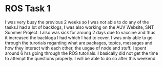 # ROS Task 1

I was very busy the previous 2 weeks so I was not able to do any of the tasks.I had a lot of backlogs, I was also working on the AUV Website, SNT Summer Project. I also was sick for aroung 2 days due to vaccine and thus it increased the backloga I had which I had to cover. 
I was only able to go through the turorials regarding what are packages, topics, messages and how they interact with each other, the usgae of node and stuff. 
I spent around 6 hrs going through the ROS tutorials. I basically did not get the time to attempt the questions properly. I will be able to do so after this weekend.
